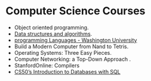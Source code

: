 # **Computer Science Courses** 
- Object oriented programming.
- [Data structures and algorithms](https://github.com/AbdelrahmanAboulfotouh/Computer-Science/tree/main/Courses/Data%20structure%20and%20algorithms%20(DSA)).
- [programming Languages - Washington University](https://github.com/AbdelrahmanAboulfotouh/Computer-Science/tree/main/Courses/Programming%20Languages%20-%20University%20of%20Washington)
- Build a Modern Computer from Nand to Tetris.
- Operating Systems: Three Easy Pieces.
- Computer Networking: a Top-Down Approach .
- StanfordOnline: Compilers
- [CS50’s Introduction to Databases with SQL](https://github.com/AbdelrahmanAboulfotouh/Computer-Science/tree/main/Courses/CS50%E2%80%99s%20Introduction%20to%20Databases%20with%20SQL)

